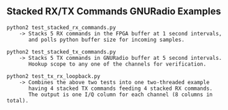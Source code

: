 ## Stacked RX/TX Commands GNURadio Examples

    python2 test_stacked_rx_commands.py
        -> Stacks 5 RX commands in the FPGA buffer at 1 second intervals,
           and polls python buffer size for incoming samples.

    python2 test_stacked_tx_commands.py
        -> Stacks 5 TX commands in GNURadio buffer at 5 second intervals.
           Hookup scope to any one of the channels for verification.

    python2 test_tx_rx_loopback.py
        -> Combines the above two tests into one two-threaded example
           having 4 stacked TX commands feeding 4 stacked RX commands.
           The output is one I/Q column for each channel (8 columns in total).
